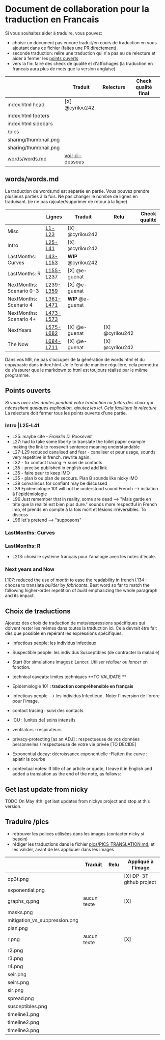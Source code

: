 # Document  de collaboration pour la traduction en Francais
Si vous souhaitez aider à traduire, vous pouvez: 
- choisir un document pas encore traduit/en cours de traduction en vous ajoutant dans ce fichier (faites une PR directement).
- seconde traduction: relire une traduction qui n'a pas eu de relecture et aider à fermer les [points ouverts](Pointsouverts)  
- vers la fin: faire des check de qualité et d'affichages (la traduction en francais aura plus de mots que la version anglaise)

|   | Traduit | Relecture  | Check qualité final |
|---|---------|---|----|
| index.html head  | [X] @cyrilou242  |   | |
| index.html  footers |    |   | |
| index.html sidebars  |    |   | |
| /pics  |     |   | |
| sharing/thumbnail.png  |     |   | |
| sharing/thumbnail.png  |     |   | |
| [words/words.md](words/words.md)  |  [voir ci-dessous](words/words.md)   |   | |

## words/words.md
La traduction de words.md est séparée en partie. Vous pouvez prendre plusieurs parties à la fois.
Ne pas changer le nombre de lignes en traduisant. (ie ne pas rajouter/supprimer de retour à la ligne).  

|   |Lignes | Traduit | Relu  |Check qualité |
|---|---|------|---|----|
| Misc |[L1-L23](https://github.com/cyrilou242/covid-19/blame/master/words/words.md#L1-L23) |[X] @cyrilou242  |   | |
| Intro |[L25-L41](https://github.com/cyrilou242/covid-19/blame/master/words/words.md#L25-L41) | [X] @cyrilou242  |   | |
| LastMonths: Curves | [L43-L153](https://github.com/cyrilou242/covid-19/blame/master/words/words.md#L43-L153) | **WIP** @cyrilou242   |   | |
| LastMonths: R | [L155-L237](https://github.com/cyrilou242/covid-19/blame/master/words/words.md#L155-L237)| [X] @e-guenat |   | |
| NextMonths: Scenario 0-3  | [L239-L359](https://github.com/cyrilou242/covid-19/blame/master/words/words.md#L239-L359) | [X] @e-guenat |   | |
| NextMonths: Scenario 4  | [L361-L471](https://github.com/cyrilou242/covid-19/blame/master/words/words.md#L361-L471) | **WIP** @e-guenat |   | |
| NextMonths: Scenario 4+  | [L473-L573](https://github.com/cyrilou242/covid-19/blame/master/words/words.md#L473-L573) |  |   | |
| NextYears  | [L575-L682](https://github.com/cyrilou242/covid-19/blame/master/words/words.md#L575-L682) | [X] @e-guenat | [X] @cyrilou242  | |
| The Now  | [L684-L711](https://github.com/cyrilou242/covid-19/blame/master/words/words.md#L684-L711) | [X] @e-guenat | [X] @cyrilou242  | |

Dans vos MR, ne pas s'occuper de la génération de words.html et du copy/paste dans index.html. 
Je le ferai de manière régulière, cela permettra de s'assurer que le markdown to html est toujours réalisé par le même programme.

## Points ouverts
*Si vous avez des doutes pendant votre traduction ou faites des choix qui 
nécessitent quelques explication, ajoutez les ici. Cela facilitera la relecture.*
La relecture doit fermer tous les points ouverts d'une partie. 


### Intro |L25-L41
- L25: maybe cite - _Franklin D. Roosevelt_
- L27: had to take some liberty to translate the toilet paper example making the 
link to roosevelt sentence meaning understandable   
- L27-L29 reduced canalised and fear - canaliser et peur usage, sounds very repetitive in french. rewrite again.
- L32 - fix contact tracing -> suivi de contacts
- L35 - precise published in english and add link 
- L35  - faire peur to keep IMO
- L35 - plan b ou plan de secours. Plan B sounds like nicky IMO
- L39 convaincus for confiant may be discussed
- L39 Epidemiologie 101 will not be understood sound French --> initiation à l'épidémiologie
- L96 Just remember that in reality, some are dead --> "Mais garde en tête que la réalité est bien plus dure." sounds more respectful in French imo, et prends en compte à la fois mort et lésions irréversibles. To discuss
- L96 let's pretend --> "supposons" 

### LastMonths: Curves

### LastMonths: R
- L213: choisi le système français pour l'analogie avec les notes d'école. 

### Next years and Now
l.107: reduced the use of *month* to ease the readability in french
l.134 : choose to translate *builder* by *fabricants*. Best word so far to match the following higher-order repetition of *build* emphasizing the whole paragraph and its impact.

## Choix de traductions
Ajoutez des choix de traduction de mots/expressions spécifiques qui doivent rester les mêmes dans toutes la traduction ici.
Cela devrait être fait dès que possible en repérant les expressions spécifiques.

- Infectious people: les individus Infectieux 
- Suspectible people: les individus Susceptibles (de contracter la maladie) 
- Start (for simulations images): Lancer. Utiliser *réaliser* ou *lancer* en fonction.  
- technical caveats: limites techniques **TO VALIDATE ** 
- Epidémiologie 101 : **traduction compréhensible en français**
- <icon i></icon> Infectious people --> les individus Infectieux <icon i></icon> . Noter l'inversion de l'ordre pour l'image.
- contact tracing  : suivi des contacts
- ICU : [unités de] soins intensifs
- ventilators : respirateurs
- privacy-protecting [as an ADJ] : respectueuse de vos données personnelles / respectueuse de votre vie privée [TO DECIDE] 
- Exponential decay: décroissance exponentielle
-Flatten the curve : aplatir la courbe

- contextual notes: If title of an article or quote, I leave it in English and added a translation as the end of the note, as follows:
[^keyword]: “quote EN” [from REF](URL) Traduction: "quote FR "

## Get last update from nicky
TODO On May 4th: get last updates from nickys project and stop at this version.

## Traduire /pics
- retrouver les polices utilisées dans les images (contacter nicky si besoin)
- rédiger les traductions dans le fichier [pics/PICS_TRANSLATION.md](pics/PICS_TRANSLATION.md), et les valider, avant de les appliquer dans les images 

|   |  Traduit | Relu  | Appliqué à l'image |
|---|---|------|---|
| dp3t.png |  |  | [X] DP-3T github project |
| exponential.png | |   |   |
| graphs_q.png | aucun texte |  | [X] |
| masks.png | |  |   |
| mitigation_vs_suppression.png  |  |  |   |
| plan.png  |  |  |   |
| r.png  | aucun texte |  | [X] |
| r2.png  |  |  |    |
| r3.png  |  |  |    |
| r4.png |  |  |    |
| seir.png |  |  |    |
| seirs.png |  |  |    |
| sir.png |  |  |    |
| spread.png |  |  |    |
| susceptibles.png |  |  |    |
| timeline1.png |  |  |    |
| timeline2.png |  |  |    |
| timeline3.png |  |  |    |
